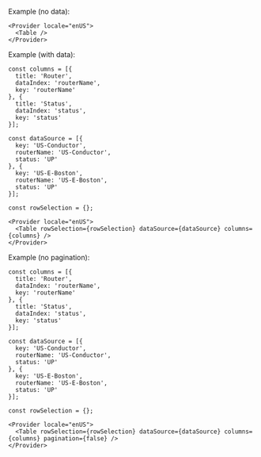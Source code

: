 Example (no data):

    <Provider locale="enUS">
      <Table />
    </Provider>

Example (with data):

    const columns = [{
      title: 'Router',
      dataIndex: 'routerName',
      key: 'routerName'
    }, {
      title: 'Status',
      dataIndex: 'status',
      key: 'status'
    }];

    const dataSource = [{
      key: 'US-Conductor',
      routerName: 'US-Conductor',
      status: 'UP'
    }, {
      key: 'US-E-Boston',
      routerName: 'US-E-Boston',
      status: 'UP'
    }];

    const rowSelection = {};
    
    <Provider locale="enUS">
      <Table rowSelection={rowSelection} dataSource={dataSource} columns={columns} />
    </Provider>

Example (no pagination):

    const columns = [{
      title: 'Router',
      dataIndex: 'routerName',
      key: 'routerName'
    }, {
      title: 'Status',
      dataIndex: 'status',
      key: 'status'
    }];

    const dataSource = [{
      key: 'US-Conductor',
      routerName: 'US-Conductor',
      status: 'UP'
    }, {
      key: 'US-E-Boston',
      routerName: 'US-E-Boston',
      status: 'UP'
    }];

    const rowSelection = {};
    
    <Provider locale="enUS">
      <Table rowSelection={rowSelection} dataSource={dataSource} columns={columns} pagination={false} />
    </Provider>
